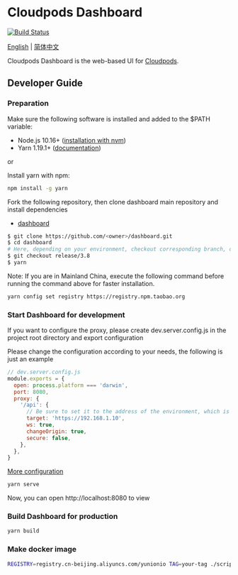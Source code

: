 # Cloudpods Dashboard

[![Build Status](https://www.travis-ci.org/yunionio/dashboard.svg?branch=master)](https://www.travis-ci.org/yunionio/dashboard)

[English](./README.md) | [简体中文](./README-CN.md)

Cloudpods Dashboard is the web-based UI for [Cloudpods](https://github.com/yunionio/cloudpods).

## Developer Guide

### Preparation

Make sure the following software is installed and added to the $PATH variable:

- Node.js 10.16+ ([installation with nvm](https://github.com/creationix/nvm#usage))
- Yarn 1.19.1+ ([documentation](https://classic.yarnpkg.com/en/docs/install))

or

Install yarn with npm:

```sh
npm install -g yarn
```

Fork the following repository, then clone dashboard main repository and install dependencies

- [dashboard](https://github.com/yunionio/dashboard)

```sh
$ git clone https://github.com/<owner>/dashboard.git
$ cd dashboard
# Here, depending on your environment, checkout corresponding branch, otherwise you might have incompatibilities
$ git checkout release/3.8
$ yarn
```

Note: If you are in Mainland China, execute the following command before running the command above for faster installation.

```sh
yarn config set registry https://registry.npm.taobao.org
```

### Start Dashboard for development

If you want to configure the proxy, please create dev.server.config.js in the project root directory and export configuration

Please change the configuration according to your needs, the following is just an example

```javascript
// dev.server.config.js
module.exports = {
  open: process.platform === 'darwin',
  port: 8080,
  proxy: {
    '/api': {
      // Be sure to set it to the address of the environment, which is HTTPS
      target: 'https://192.168.1.10',
      ws: true,
      changeOrigin: true,
      secure: false,
    },
  },
}
```

[More configuration](https://webpack.js.org/configuration/dev-server/)

```sh
yarn serve
```

Now, you can open http://localhost:8080 to view

### Build Dashboard for production

```sh
yarn build
```

### Make docker image

```bash
REGISTRY=registry.cn-beijing.aliyuncs.com/yunionio TAG=your-tag ./scripts/docker-push.sh
```
